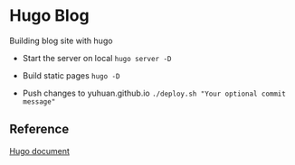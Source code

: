 # Hugo Blog

Building blog site with hugo

- Start the server on local
```hugo server -D```

- Build static pages
```hugo -D```

- Push changes to yuhuan.github.io
`./deploy.sh "Your optional commit message"`

## Reference
[Hugo document](https://gohugo.io/documentation/)
